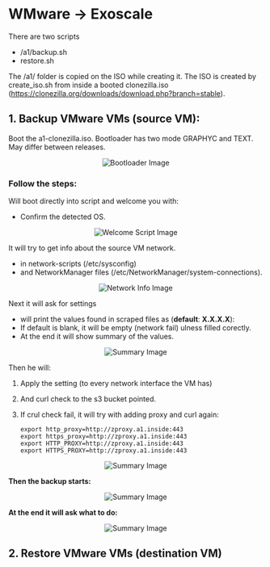 
# WMware -> Exoscale

There are two scripts 
  - /a1/backup.sh
  - restore.sh

The /a1/ folder is copied on the ISO while creating it.
The ISO is created by create_iso.sh from inside a booted clonezilla.iso (https://clonezilla.org/downloads/download.php?branch=stable).



## 1. Backup VMware VMs (source VM):

  Boot the a1-clonezilla.iso.
  Bootloader has two mode GRAPHYC and TEXT. May differ between releases.

  <p align="center">
    <img src="https://github.com/user-attachments/assets/236ffe84-da33-482a-a276-882e0f346ed6" alt="Bootloader Image">
  </p>
  
### Follow the steps: 
  Will boot directly into script and welcome you with:
  
   - Confirm the detected OS.

  <p align="center">
    <img src="https://github.com/user-attachments/assets/32c8541a-5ccf-4151-a862-0e2e504d2217" alt="Welcome Script Image">
  </p>


  It will try to get info about the source VM network.
  
  - in network-scripts (/etc/sysconfig) 
  - and NetworkManager files (/etc/NetworkManager/system-connections). 

  <p align="center">
    <img src="https://github.com/user-attachments/assets/d59ef521-8402-4656-b8c9-c91be864b5be" alt="Network Info Image">
  </p>

  Next it will ask for settings
   - will print the values found in scraped files as (__default__: **X.X.X.X**):
   - If default is blank, it will be empty (network fail) ulness filled corectly.
   - At the end it will show summary of the values.

  <p align="center">
    <img src="https://github.com/user-attachments/assets/51a9463f-cd5d-4e5d-b578-ef9e53c8fc6a" alt="Summary Image">
  </p>

  Then he will:
   1. Apply the setting (to every network interface the VM has)
   2. And curl check to the s3 bucket pointed.
   3. If crul check fail, it will try with adding proxy and curl again:

          export http_proxy=http://zproxy.a1.inside:443
          export https_proxy=http://zproxy.a1.inside:443
          export HTTP_PROXY=http://zproxy.a1.inside:443
          export HTTPS_PROXY=http://zproxy.a1.inside:443

<p align="center">
  <img src="https://github.com/user-attachments/assets/2e6c2e52-763d-406c-a178-e4a25c090231" alt="Summary Image">
</p>

**Then the backup starts:**

<p align="center">
  <img src="https://github.com/user-attachments/assets/f9feea36-7e0b-468f-af79-abd6af6cae03" alt="Summary Image">
</p>

**At the end it will ask what to do:**

<p align="center">
  <img src="https://github.com/user-attachments/assets/63cbd553-db15-48ab-890d-5f9c8b617f1a" alt="Summary Image">
</p>


## 2. Restore VMware VMs (destination VM)





